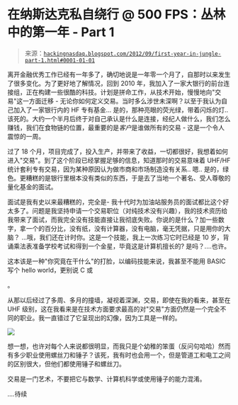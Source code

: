 <!--yml

分类: 未分类

日期：2024-05-13 00:02:14

-->

# 在纳斯达克私自绕行 @ 500 FPS：丛林中的第一年 - Part 1

> 来源：[`hackingnasdaq.blogspot.com/2012/09/first-year-in-jungle-part-1.html#0001-01-01`](http://hackingnasdaq.blogspot.com/2012/09/first-year-in-jungle-part-1.html#0001-01-01)

离开金融优秀工作已经有一年多了，确切地说是一年零一个月了，自那时以来发生了很多变化。为了更好地了解情况，回到 2010 年，我加入了一家大银行的前台连接组，正在构建一些很酷的科技。计划是拼命工作，从技术开始，慢慢地向"交易"这一方面迁移 - 无论你如何定义交易。当时多么涉世未深啊？以至于我认为自己加入了一家银行内的 HF 专有基金... 是的，那种亮眼的荧光绿，带着闪烁的灯.. 该死的。大约一个半月后终于对自己承认是什么是连接，经纪人做什么，我们怎么赚钱，我们在食物链的位置，最重要的是*客户*是谁做所有的交易 - 这是一个令人震惊的一周。

过了 18 个月，项目完成了，投入生产，并带来了收益，一切都很好，我想着如何进入"交易"。到了这个阶段已经掌握足够的信息，知道那时的交易意味着 UHF/HF 统计套利专有交易，因为某种原因认为做市商和市场制造没有关系.. 嗯.. 是的，绿色。更糟糕的是银行里根本没有类似的东西，于是去了当地一个著名、受人尊敬的量化基金的面试。

面试是我有史以来最糟糕的，完全是- 我十代时为加油站服务员的面试都比这个好太多了。问题是我坚持申请一个交易职位（对纯技术没有兴趣），我的技术资历给我带来了面试，而我完全没有技能直接让我彻底失败。你说的是什么？加一些数字，拿一个的百分比，没有纸，没有计算器，没有电脑，毫无凭据，只是用你的大脑？ ...哦，我们还在计时你。这是一个技能，我上一次练习它时已经是 10 岁，背诵乘法表准备学校考试和得到一个金星，毕竟这是计算机擅长的? 是吗？....也许。

这本该是一种"你究竟在干什么"的打脸，以编码技能来说，我甚至不能用 BASIC 写个 hello world，更别说 C 或

<insert favorite="favorite" language="language" your="your">。</insert>

从那以后经过了多周、多月的撞墙，凝视着深渊，交易，即使在我的看来，甚至在 UHF 级别，这在我看来是在技术方面要求最高的对"交易"方面仍然是一个完全不同的职业。我一直错过了它呈现出的幻像，因为工具是一样的。

![](http://marissagagnier.files.wordpress.com/2011/07/tool-belt-occidental.jpg?w=580)

想一想，也许对每个人来说都很明显，而我只是个幼稚的笨蛋（反问句哈哈）然而有多少职业使用螺丝刀和锤子？该死，我有时也会用一个，但是管道工和电工之间的区别很大，但他们都使用锤子和螺丝刀。

交易是一门艺术，不要把它与数学、计算机科学或使用锤子的能力混淆。

....待续
